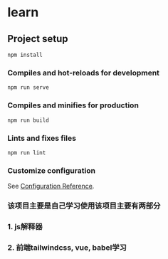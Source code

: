 # learn

## Project setup
```
npm install
```

### Compiles and hot-reloads for development
```
npm run serve
```

### Compiles and minifies for production
```
npm run build
```

### Lints and fixes files
```
npm run lint
```

### Customize configuration
See [Configuration Reference](https://cli.vuejs.org/config/).



### 该项目主要是自己学习使用该项目主要有两部分

### 1. js解释器

### 2. 前端tailwindcss, vue, babel学习
